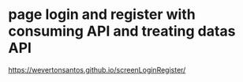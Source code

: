 <h1> page login and register with consuming API and treating datas API </h1>

https://wevertonsantos.github.io/screenLoginRegister/
